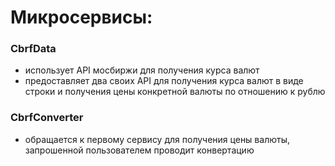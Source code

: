 # Микросервисы:
### CbrfData
* использует API мосбиржи для получения курса валют
* предоставляет два своих API для получения курса валют в виде строки и получения цены конкретной валюты по отношению к рублю
### CbrfConverter
* обращается к первому сервису для получения цены валюты, запрошенной пользователем проводит конвертацию

